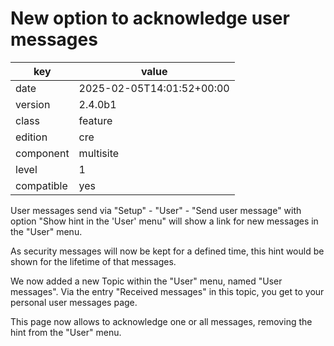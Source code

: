 [//]: # (werk v2)
# New option to acknowledge user messages

key        | value
---------- | ---
date       | 2025-02-05T14:01:52+00:00
version    | 2.4.0b1
class      | feature
edition    | cre
component  | multisite
level      | 1
compatible | yes

User messages send via "Setup" - "User" - "Send user message" with option "Show
hint in the 'User' menu" will show a link for new messages in the "User" menu.

As security messages will now be kept for a defined time, this hint would be
shown for the lifetime of that messages.

We now added a new Topic within the "User" menu, named "User messages".
Via the entry "Received messages" in this topic, you get to your personal user
messages page.

This page now allows to acknowledge one or all messages, removing the hint from
the "User" menu.
